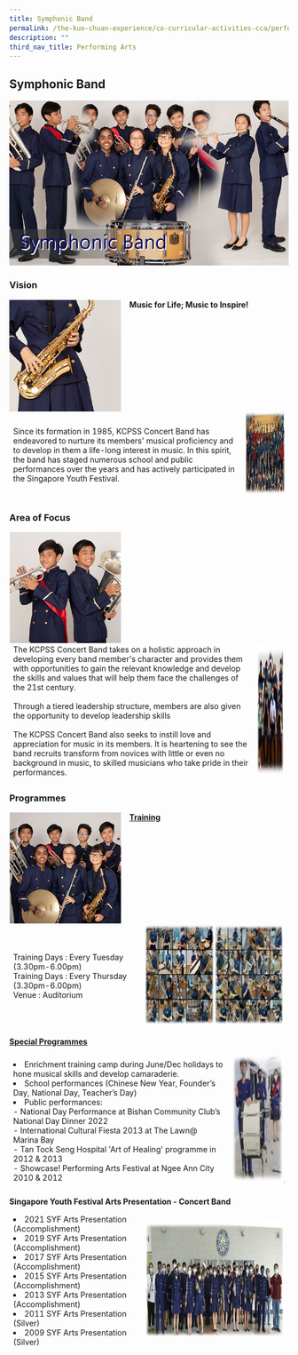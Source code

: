 ```yaml
---
title: Symphonic Band
permalink: /the-kuo-chuan-experience/co-curricular-activities-cca/performing-arts/symphonic-band/
description: ""
third_nav_title: Performing Arts
---
```

## Symphonic Band

![](/images/The%20Kuo%20Chuan%20Experience/CCA/Symphonic%20Band/symphonic%20band.jpg)


### Vision

<img src="/images/The%20Kuo%20Chuan%20Experience/CCA/Symphonic%20Band/band1.jpg" style="width:40%;margin-right:15px;" align = "left">

**Music for Life; Music to Inspire!**

<table>
<thead>
  <tr>
    <td>Since its formation in 1985, KCPSS Concert Band has endeavored to nurture its members' musical proficiency and to develop in them a life-long interest in music. In this spirit, the band has staged numerous school and public performances over the years and has actively participated in the Singapore Youth Festival.</td>
    <td><img src="/images/The%20Kuo%20Chuan%20Experience/CCA/Symphonic%20Band/vision_band.jpg" width="450" height="150"></td>
  </tr>
</thead>
</table>


### Area of Focus


<img src="/images/The%20Kuo%20Chuan%20Experience/CCA/Symphonic%20Band/band2.jpg" style="width:40%;margin-right:15px;" align = "left">

<table>
<thead>
  <tr>
    <td>The KCPSS Concert Band takes on a holistic approach in developing every band member's character and provides them with opportunities to gain the relevant knowledge and develop the skills and values that will help them face the challenges of the 21st century. <br><br>Through a tiered leadership structure, members are also given the opportunity to develop leadership skills<br><br>The KCPSS Concert Band also seeks to instill love and appreciation for music in its members. It is heartening to see the band recruits transform from novices with little or even no background in music, to skilled musicians who take pride in their performances.</td>
    <td><img src="/images/The%20Kuo%20Chuan%20Experience/CCA/Symphonic%20Band/areaoffocus.jpg" width="250" height="237"></td>
  </tr>
</thead>
</table>

### Programmes 

<img src="/images/The%20Kuo%20Chuan%20Experience/CCA/Symphonic%20Band/band3.jpg" style="width:40%;margin-right:15px;" align = "left">


**<u>Training</u>**

<table>
<thead>
  <tr>
    <td>Training Days : Every Tuesday (3.30pm-6.00pm)<br>Training Days : Every Thursday (3.30pm-6.00pm)<br>Venue : Auditorium</td>
    <td><img src="/images/The%20Kuo%20Chuan%20Experience/CCA/Symphonic%20Band/practice_band.jpg" width="442" height="182"></td>
  </tr>
</thead>
</table>


**<u>Special Programmes</u>**

<table>
<thead>
  <tr>
    <td> <li>Enrichment training camp during June/Dec holidays to hone musical skills and develop camaraderie.<br><li>School performances (Chinese New Year, Founder’s Day, National Day, Teacher’s Day) <br><li>Public performances:<br> - National Day Performance at Bishan Community Club’s National Day Dinner 2022<br> - International Cultural Fiesta 2013 at The Lawn@ Marina Bay<br> - Tan Tock Seng Hospital 'Art of Healing' programme in 2012 &amp; 2013 <br> - Showcase! Performing Arts Festival at Ngee Ann City 2010 &amp; 2012</td>
    <td><img src="/images/The%20Kuo%20Chuan%20Experience/CCA/Symphonic%20Band/programe_band.jpg" width="196" height="234"></td>
  </tr>
</thead>
</table>

**Singapore Youth Festival Arts Presentation - Concert Band**

<table>
<thead>
  <tr>
    <td><li>2021 SYF Arts Presentation (Accomplishment)<br><li>2019 SYF Arts Presentation (Accomplishment)<br><li>2017 SYF Arts Presentation (Accomplishment)<br><li>2015 SYF Arts Presentation (Accomplishment)<br><li>2013 SYF Arts Presentation (Accomplishment)<br><li>2011 SYF Arts Presentation (Silver)<br><li>2009 SYF Arts Presentation (Silver)<br></td>
    <td><img src="/images/The%20Kuo%20Chuan%20Experience/CCA/Symphonic%20Band/syf.jpg" width="515" height="211"></td>
  </tr>
</thead>
</table>


